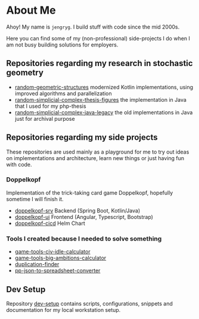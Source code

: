 # About Me

Ahoy! My name is `jengryg`. I build stuff with code since the mid 2000s.

Here you can find some of my (non-professional) side-projects I do when I am not busy building solutions for employers.

## Repositories regarding my research in stochastic geometry

* [random-geometric-structures](https://github.com/jengryg/random-geometric-structures) modernized Kotlin
  implementations, using improved algorithms and parallelization
* [random-simplicial-complex-thesis-figures](https://github.com/jengryg/random-simplicial-complex-thesis-figures) the
  implementation in Java that I used for my php-thesis
* [random-simplicial-complex-java-legacy](https://github.com/jengryg/random-simplicial-complex-java-legacy) the old
  implementations in Java just for archival purpose

## Repositories regarding my side projects

These repositories are used mainly as a playground for me to try out ideas on implementations and architecture, learn
new things or just having fun with code.

### Doppelkopf

Implementation of the trick-taking card game Doppelkopf, hopefully sometime I will finish it.

* [doppelkopf-srv](https://github.com/jengryg/doppelkopf-srv) Backend (Spring Boot, Kotlin/Java)
* [doppelkopf-ui](https://github.com/jengryg/doppelkopf-ui) Frontend (Angular, Typescript, Bootstrap)
* [doppelkopf-cicd](https://github.com/jengryg/doppelkopf-cicd) Helm Chart

### Tools I created because I needed to solve something

* [game-tools-civ-idle-calculator](https://github.com/jengryg/game-tools-civ-idle-calculator)
* [game-tools-big-ambitions-calculator](https://github.com/jengryg/game-tools-big-ambitions-calculator)
* [duplication-finder](https://github.com/jengryg/duplication-finder)
* [pp-json-to-spreadsheet-converter](https://github.com/jengryg/pp-json-to-spreadsheet-converter)

## Dev Setup

Repository [dev-setup](https://github.com/jengryg/dev-setup) contains scripts, configurations, snippets and
documentation for my local workstation setup.